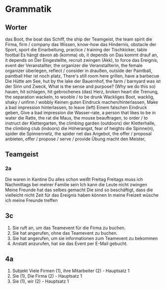 # Grammatik 

## Worter

das Boot, the boat
das Schiff, the ship
der Teamgeist, the team spirit
die Firma, firm / company
das Wissen, know-how
das Hindernis, obstacle
der Sport, sport
die Einarbeitung, practice / training
der Tischkicker, table footbal
Es hängt davon ab (komma) ob, it depends on
Das kommt drauf an, it depends on
Der Eingestellte, recruit
zwingen (Akk), to force
das Ereignis, event
der Veranstallter, the organizer
die Veranstallterin, the female organizer
überlegen, reflect / consider
in draußen, outside
der Paintball, paintball
Hier ist noch platz, There's still room here
grillen, have a barbecue
Die Hütte am See, hut by the lake
der Bauernhof, the farm / barnyard
was ist der Sinn und Zweck, What is the sense and purpose? (Why we do this so)
hauen, hit
schlagen, hit
gebrochenes (das) Herz, broken heart
die Trenung, the separation
wackeln, to wooble / to be drunk
Wackliges Boot,
wacklig, shaky / unfirm / wobbly
Keinen guten Eindruck machen/hinterlassen, Make a bad impression
hinterlassen, to leave (left)
Einem falschen Eindruck geben, Give a bad impression
die Wasser-rate, a person that likes to be in water
die Ratte, the rat
die Maus, the mouse
beauftragen, to order / to instruct
der Klettergarten, the climbing garden (outdoors)
der Kletterhalle, the climbing club (indoors)
die Höherangst, fear of heights
die Spinne(n), spider
die Spinnennetz, the spider net
das Angebot, the offer / proposal
anbieten, offer / propose / serve / provide
Übung macht den Meister, 

## Teamgeist

### 2a


Die waren in Kantine
Du alles schon weißt
Freitag
Freitags muss ich Nachmittags bei meiner Familie sein
Ich kann die Leute nicht zwingen
Meine Freunde hat das selbes gemacht
Die sind so beschäftigt, dass die vielleicht nicht Zeit für das Ereignis haben können
In meine Freizeit wüsche ich meine Freunde treffen

## 3c

1. Sie ruft an, um das Teamevent für die Firma zu buchen.
2. Sie hat angerufen, ohne das Teamevent zu buchen.
3. Sie hat angerufen, um sie informationen zum Teamevent zu bekommen
4. Anstatt anzurufen, hat sie das Event per E-Mail gebucht.

## 4a 

1. Subjekt Viele Firmen (1), ihre Mitarbeiter (2) - Hauptsatz 1
2. Sie (1), Die Firma (2) - Hauptsatz 1
3. Sie (1), wir (2) - Hauptsatz 1
